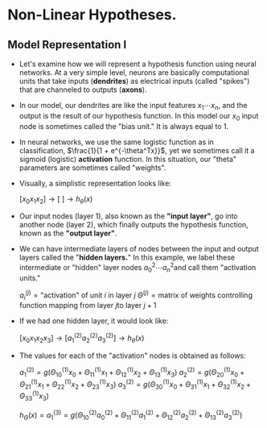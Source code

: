 # Non-Linear Hypotheses.


## Model Representation I

* Let's examine how we will represent a hypothesis function using neural networks. At a very simple level, neurons are basically computational units that take inputs (**dendrites**) as electrical inputs (called "spikes") that are channeled to outputs (**axons**). 
*  In our model, our dendrites are like the input features $x_1\cdots x_n$, and the output is the result of our hypothesis function. In this model our $x_0$ input node is sometimes called the "bias unit." It is always equal to 1. 
*  In neural networks, we use the same logistic function as in classification, $\frac{1}{1 + e^{-\theta^Tx}}$, yet we sometimes call it a sigmoid (logistic) **activation** function. In this situation, our "theta" parameters are sometimes called "weights".

* Visually, a simplistic representation looks like:

	$[x_0x_1x_2] \to [ \ ] \to h_\theta(x)$
    
* Our input nodes (layer 1), also known as the **"input layer"**, go into another node (layer 2), which finally outputs the hypothesis function, known as the **"output layer"**.

* We can have intermediate layers of nodes between the input and output layers called the "**hidden layers.**" In this example, we label these intermediate or "hidden" layer nodes $a^2_0 \cdots a^2_n$and call them "activation units."

	$a_i^{(j)} = \text{"activation" of unit } i \text{ in layer }j$ 
    $\Theta^{(j)} = \text{matrix of weights controlling function mapping from layer } j \text{to layer }j+1$
    
*  If we had one hidden layer, it would look like:

	$[x_0x_1x_2x_3] \to [a_1^{(2)}a_2^{(2)}a_3^{(2)}]\to h_\theta(x)$
    
* The values for each of the "activation" nodes is obtained as follows:

	$a_1^{(2)} = g(\Theta_{10}^{(1)}x_0 + \Theta_{11}^{(1)}x_1 + \Theta_{12}^{(1)}x_2 + \Theta_{13}^{(1)}x_3)$
    $a_2^{(2)} = g(\Theta_{20}^{(1)}x_0 + \Theta_{21}^{(1)}x_1 + \Theta_{22}^{(1)}x_2 + \Theta_{23}^{(1)}x_3)$
    $a_3^{(2)} = g(\Theta_{30}^{(1)}x_0 + \Theta_{31}^{(1)}x_1 + \Theta_{32}^{(1)}x_2 + \Theta_{33}^{(1)}x_3)$
    
    $h_\Theta(x) = a_1^{(3)} = g(\Theta_{10}^{(2)}a_0^{(2)} + \Theta_{11}^{(2)}a_1^{(2)} + \Theta_{12}^{(2)}a_2^{(2)} + \Theta_{13}^{(2)}a_3^{(2)})$